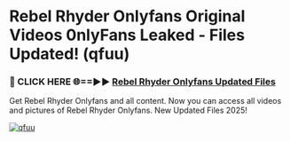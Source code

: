 # Rebel Rhyder Onlyfans Original Videos 0nlyFans Leaked - Files Updated! (qfuu)

<h3>🔴 CLICK HERE 🌐==►► <a href="https://tinyurl.com/2jnfzry5" rel="nofollow">Rebel Rhyder Onlyfans Updated Files</a></h3>

Get Rebel Rhyder Onlyfans and all content. Now you can access all videos and pictures of Rebel Rhyder Onlyfans. New Updated Files 2025!

[![qfuu](https://i.imgur.com/GyGTBgg.gif)](https://tinyurl.com/2jnfzry5)
